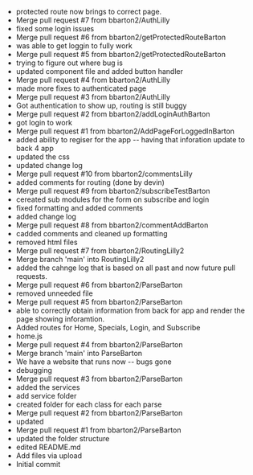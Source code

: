 - protected route now brings to correct page.
- Merge pull request #7 from bbarton2/AuthLilly
- fixed some login issues
- Merge pull request #6 from bbarton2/getProtectedRouteBarton
- was able to get loggin to fully work
- Merge pull request #5 from bbarton2/getProtectedRouteBarton
- trying to figure out where bug is
- updated component file and added button handler
- Merge pull request #4 from bbarton2/AuthLilly
- made more fixes to authenticated page
- Merge pull request #3 from bbarton2/AuthLilly
- Got authentication to show up, routing is still buggy
- Merge pull request #2 from bbarton2/addLoginAuthBarton
- got login to work
- Merge pull request #1 from bbarton2/AddPageForLoggedInBarton
- added ability to regiser for the app -- having that inforation update to back 4 app
- updated the css
- updated change log
- Merge pull request #10 from bbarton2/commentsLilly
- added comments for routing (done by devin)
- Merge pull request #9 from bbarton2/subscribeTestBarton
- cereated sub modules for the form on subscribe and login
- fixed formatting and added comments
- added change log
- Merge pull request #8 from bbarton2/commentAddBarton
- cadded comments and cleaned up formatting
- removed html files
- Merge pull request #7 from bbarton2/RoutingLilly2
- Merge branch 'main' into RoutingLilly2
- added the cahnge log that is based on all past and now future pull requests.
- Merge pull request #6 from bbarton2/ParseBarton
- removed unneeded file
- Merge pull request #5 from bbarton2/ParseBarton
- able to correctly obtain information from back for app and render the page showing inforamtion.
- Added routes for Home, Specials, Login, and Subscribe
- home.js
- Merge pull request #4 from bbarton2/ParseBarton
- Merge branch 'main' into ParseBarton
- We have a website that runs now -- bugs gone
- debugging
- Merge pull request #3 from bbarton2/ParseBarton
- added the services
- add service folder
- created folder for each class for each parse
- Merge pull request #2 from bbarton2/ParseBarton
- updated
- Merge pull request #1 from bbarton2/ParseBarton
- updated the folder structure
- edited README.md
- Add files via upload
- Initial commit
